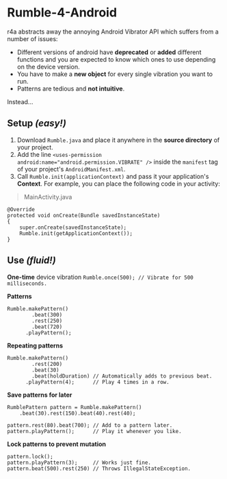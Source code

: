 # Rumble-4-Android
r4a abstracts away the annoying Android Vibrator API which suffers from a number of issues:

 - Different versions of android have **deprecated** or **added** different functions and you are expected to know which ones to use depending on the device version.
 - You have to make a **new object** for every single vibration you want to run.
 - Patterns are tedious and **not intuitive**.

Instead...

## Setup *(easy!)*

 1. Download ```Rumble.java``` and place it anywhere in the **source directory** of your project.
 2. Add the line ```<uses-permission android:name="android.permission.VIBRATE" />``` inside the ```manifest``` tag of your project's ```AndroidManifest.xml```.
 3. Call ```Rumble.init(applicationContext)``` and pass it your application's **Context**. For example, you can place the following code in your activity:
 >MainActivity.java

```
@Override
protected void onCreate(Bundle savedInstanceState)  
{
	super.onCreate(savedInstanceState);
	Rumble.init(getApplicationContext());
}
```

## Use *(fluid!)*
**One-time** device vibration
```Rumble.once(500); // Vibrate for 500 milliseconds.```

**Patterns**
```
Rumble.makePattern()  
        .beat(300)  
        .rest(250)  
        .beat(720)  
      .playPattern();
```
**Repeating patterns**
```
Rumble.makePattern()  
        .rest(200)
        .beat(30) 
        .beat(holdDuration) // Automatically adds to previous beat.
      .playPattern(4);      // Play 4 times in a row.
```
**Save patterns for later**
```
RumblePattern pattern = Rumble.makePattern()
	.beat(30).rest(150).beat(40).rest(40);
	
pattern.rest(80).beat(700); // Add to a pattern later.
pattern.playPattern();      // Play it whenever you like.
```

**Lock patterns to prevent mutation**
```
pattern.lock();
pattern.playPattern(3);     // Works just fine.
pattern.beat(500).rest(250) // Throws IllegalStateException.
```
